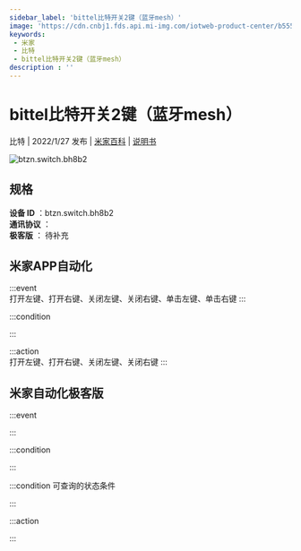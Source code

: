 ```yaml
---
sidebar_label: 'bittel比特开关2键（蓝牙mesh）'
image: 'https://cdn.cnbj1.fds.api.mi-img.com/iotweb-product-center/b555aa7e2994646af8ccb3384bf0fb38_1639621288035.png?GalaxyAccessKeyId=AKVGLQWBOVIRQ3XLEW&Expires=9223372036854775807&Signature=BqHVKeeIsU11ekY9EYKoaDUvqfs='
keywords: 
 - 米家
 - 比特
 - bittel比特开关2键（蓝牙mesh）
description : ''
---
```

# bittel比特开关2键（蓝牙mesh）

比特 | 2022/1/27 发布 | [米家百科](https://home.mi.com/webapp/content/baike/product/index.html?model=btzn.switch.bh8b2) | [说明书](https://home.mi.com/views/introduction.html?model=btzn.switch.bh8b2&region=cn)

![btzn.switch.bh8b2](https://cdn.cnbj1.fds.api.mi-img.com/iotweb-product-center/b555aa7e2994646af8ccb3384bf0fb38_1639621288035.png?GalaxyAccessKeyId=AKVGLQWBOVIRQ3XLEW&Expires=9223372036854775807&Signature=BqHVKeeIsU11ekY9EYKoaDUvqfs=)

## 规格  
> 
**设备 ID** ：btzn.switch.bh8b2  
**通讯协议** ：  
**极客版**  ： 待补充 


## 米家APP自动化  

:::event  
打开左键、打开右键、关闭左键、关闭右键、单击左键、单击右键
:::

:::condition  

:::

:::action   
打开左键、打开右键、关闭左键、关闭右键
:::

## 米家自动化极客版  

:::event  

:::

:::condition  

:::

:::condition 可查询的状态条件  

:::

:::action  

:::

        
